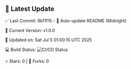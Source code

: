 ## 🚀 Latest Update

✅ Last Commit: 8b11f15 - 🤖 Auto-update README (Midnight)

🌟 Current Version: v1.0.0

📅 Updated on: Sat Jul  5 01:00:15 UTC 2025

💻 Build Status: ![CI/CD Status](https://github.com/SaiAryan1784/wedding_frontend/actions/workflows/update-readme.yml/badge.svg)

⭐️ Stars: 0 | 🍴 Forks: 0
